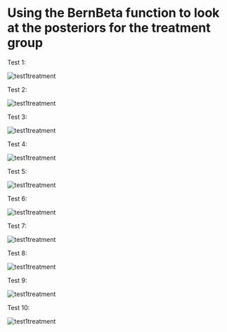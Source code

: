 # Using the BernBeta function to look at the posteriors for the treatment group

Test 1: 

![test1treatment](https://github.com/EvaGostiuk/MAT4376-project-2-team-3/blob/master/AB_DataSet/treatment_images/test1treatment.png?raw=true)

Test 2: 

![test1treatment](https://github.com/EvaGostiuk/MAT4376-project-2-team-3/blob/master/AB_DataSet/treatment_images/test2treatment.png?raw=true)

Test 3: 

![test1treatment](https://github.com/EvaGostiuk/MAT4376-project-2-team-3/blob/master/AB_DataSet/treatment_images/test3treatment.png?raw=true)

Test 4: 

![test1treatment](https://github.com/EvaGostiuk/MAT4376-project-2-team-3/blob/master/AB_DataSet/treatment_images/test4treatment.png?raw=true)

Test 5: 

![test1treatment](https://github.com/EvaGostiuk/MAT4376-project-2-team-3/blob/master/AB_DataSet/treatment_images/test5treatment.png?raw=true)

Test 6: 

![test1treatment](https://github.com/EvaGostiuk/MAT4376-project-2-team-3/blob/master/AB_DataSet/treatment_images/test6treatment.png?raw=true)

Test 7: 

![test1treatment](https://github.com/EvaGostiuk/MAT4376-project-2-team-3/blob/master/AB_DataSet/treatment_images/test7treatment.png?raw=true)

Test 8: 

![test1treatment](https://github.com/EvaGostiuk/MAT4376-project-2-team-3/blob/master/AB_DataSet/treatment_images/test8treatment.png?raw=true)

Test 9: 

![test1treatment](https://github.com/EvaGostiuk/MAT4376-project-2-team-3/blob/master/AB_DataSet/treatment_images/test9treatment.png?raw=true)

Test 10: 

![test1treatment](https://github.com/EvaGostiuk/MAT4376-project-2-team-3/blob/master/AB_DataSet/treatment_images/test10treatment.png?raw=true)

